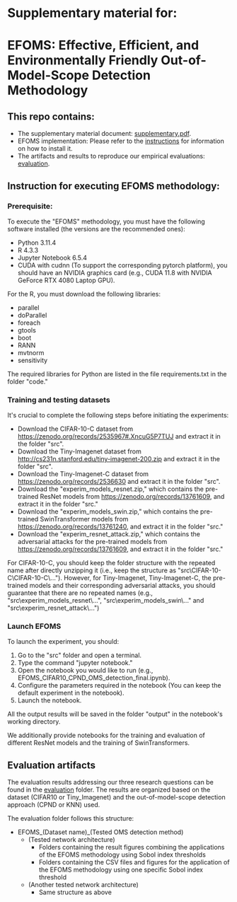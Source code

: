 # Supplementary material for: 
# EFOMS: Effective, Efficient, and Environmentally Friendly Out-of-Model-Scope Detection Methodology

## This repo contains:
- The supplementary material document: [supplementary.pdf](supplementary_materials/FSE_supplementary_materials.pdf).
- EFOMS implementation: Please refer to the [instructions](#instruction-for-executing-efoms-methodology)  for information on how to install it.
- The artifacts and results to reproduce our empirical evaluations: [evaluation](#evaluation-artifacts).

## Instruction for executing EFOMS methodology:
### Prerequisite:

To execute the "EFOMS" methodology, you must have the following software installed (the versions are the recommended ones):

- Python 3.11.4
- R 4.3.3
- Jupyter Notebook 6.5.4
- CUDA with cudnn (To support the corresponding pytorch platform), you should have an NVIDIA graphics card (e.g., CUDA 11.8 with NVIDIA GeForce RTX 4080 Laptop GPU).

For the R, you must download the following libraries:
- parallel
- doParallel
- foreach
- gtools
- boot
- RANN
- mvtnorm
- sensitivity

The required libraries for Python are listed in the file requirements.txt in the folder "code."

### Training and testing datasets
It's crucial to complete the following steps before initiating the experiments:
- Download the CIFAR-10-C dataset from https://zenodo.org/records/2535967#.XncuG5P7TUJ and extract it in the folder "src".
- Download the Tiny-Imagenet dataset from http://cs231n.stanford.edu/tiny-imagenet-200.zip and extract it in the folder "src".
- Download the Tiny-Imagenet-C dataset from https://zenodo.org/records/2536630 and extract it in the folder "src".
- Download the "experim_models_resnet.zip," which contains the pre-trained ResNet models from https://zenodo.org/records/13761609, and extract it in the folder "src."
- Download the "experim_models_swin.zip," which contains the pre-trained SwinTransformer models from https://zenodo.org/records/13761240, and extract it in the folder "src."
- Download the "experim_resnet_attack.zip," which contains the adversarial attacks for the pre-trained models from https://zenodo.org/records/13761609, and extract it in the folder "src."

For CIFAR-10-C, you should keep the folder structure with the repeated name after directly unzipping it (i.e., keep the structure as "src\\CIFAR-10-C\\CIFAR-10-C\\...").
However, for Tiny-Imagenet, Tiny-Imagenet-C, the pre-trained models and their corresponding adversarial attacks, you should guarantee that there are no repeated names (e.g., "src\\experim_models_resnet\\...", "src\\experim_models_swin\\..." and "src\\experim_resnet_attack\\...")

### Launch EFOMS

To launch the experiment, you should:

1. Go to the "src" folder and open a terminal.
2. Type the command "jupyter notebook."
3. Open the notebook you would like to run (e.g., EFOMS_CIFAR10_CPND_OMS_detection_final.ipynb).
4. Configure the parameters required in the notebook (You can keep the default experiment in the notebook).
5. Launch the notebook.

All the output results will be saved in the folder "output" in the notebook's working directory.

We additionally provide notebooks for the training and evaluation of different ResNet models and the training of SwinTransformers.

## Evaluation artifacts

The evaluation results addressing our three research questions can be found in the [evaluation](evaluation_results) folder. The results are organized based on the dataset (CIFAR10 or Tiny_Imagenet) and the out-of-model-scope detection approach (CPND or KNN) used.

The evaluation folder follows this structure:
- EFOMS_(Dataset name)_(Tested OMS detection method)
    - (Tested network architecture)
        - Folders containing the result figures combining the applications of the EFOMS methodology using Sobol index thresholds
        - Folders containing the CSV files and figures for the application of the EFOMS methodology using one specific Sobol index threshold
    - (Another tested network architecture)
        - Same structure as above

